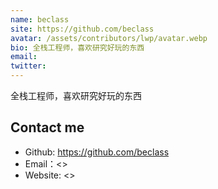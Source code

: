 ```yaml
---
name: beclass
site: https://github.com/beclass
avatar: /assets/contributors/lwp/avatar.webp
bio: 全栈工程师，喜欢研究好玩的东西
email:
twitter:
---
```


全栈工程师，喜欢研究好玩的东西

## Contact me

- Github: <https://github.com/beclass>
- Email：<>
- Website: <>
